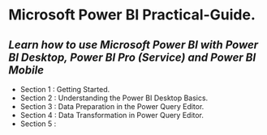 # **Microsoft Power BI Practical-Guide.**
## *Learn how to use Microsoft Power BI with Power BI Desktop, Power BI Pro (Service) and Power BI Mobile*

+ Section 1 : Getting Started.
+ Section 2 : Understanding the Power BI Desktop Basics.
+ Section 3 : Data Preparation in the Power Query Editor.
+ Section 4 : Data Transformation in Power Query Editor.
+ Section 5 :
